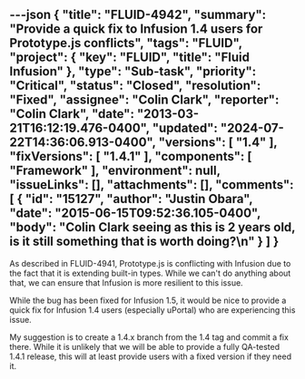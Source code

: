 ---json
{
  "title": "FLUID-4942",
  "summary": "Provide a quick fix to Infusion 1.4 users for Prototype.js conflicts",
  "tags": "FLUID",
  "project": {
    "key": "FLUID",
    "title": "Fluid Infusion"
  },
  "type": "Sub-task",
  "priority": "Critical",
  "status": "Closed",
  "resolution": "Fixed",
  "assignee": "Colin Clark",
  "reporter": "Colin Clark",
  "date": "2013-03-21T16:12:19.476-0400",
  "updated": "2024-07-22T14:36:06.913-0400",
  "versions": [
    "1.4"
  ],
  "fixVersions": [
    "1.4.1"
  ],
  "components": [
    "Framework"
  ],
  "environment": null,
  "issueLinks": [],
  "attachments": [],
  "comments": [
    {
      "id": "15127",
      "author": "Justin Obara",
      "date": "2015-06-15T09:52:36.105-0400",
      "body": "Colin Clark seeing as this is 2 years old, is it still something that is worth doing?\n"
    }
  ]
}
---
As described in FLUID-4941, Prototype.js is conflicting with Infusion due to the fact that it is extending built-in types. While we can't do anything about that, we can ensure that Infusion is more resilient to this issue.

While the bug has been fixed for Infusion 1.5, it would be nice to provide a quick fix for Infusion 1.4 users (especially uPortal) who are experiencing this issue.

My suggestion is to create a 1.4.x branch from the 1.4 tag and commit a fix there. While it is unlikely that we will be able to provide a fully QA-tested 1.4.1 release, this will at least provide users with a fixed version if they need it.

        